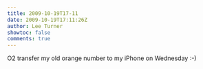 ```yaml
---
title: 2009-10-19T17-11
date: 2009-10-19T17:11:26Z
author: Lee Turner
showtoc: false
comments: true
---
```


O2 transfer my old orange number to my iPhone on Wednesday :-)

